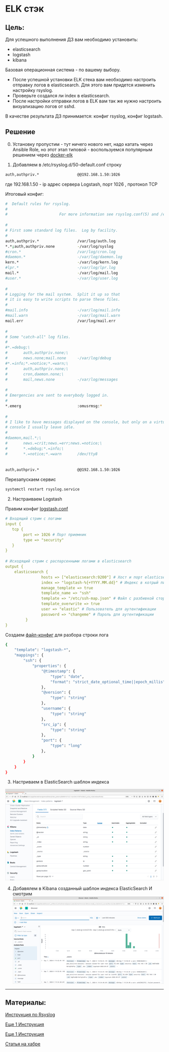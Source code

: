 # ELK стэк

## Цель:
Для успешного выполнения ДЗ вам необходимо установить:

* elasticsearch
* logstash
* kibana

 Базовая операционная система - по вашему выбору.
 
* После успешной установки ELK стека вам необходимо настроить отправку логов в elasticsearch. Для этого вам придется изменить настройку rsyslog.
* Проверьте создался ли index в elasticsearch.
* После настройки отправки логов в ELK вам так же нужно настроить визуализацию логов от sshd.
 
В качестве результата ДЗ принимается: конфиг rsyslog, конфиг logstash.


## Решение

0. Установку пропустим - тут ничего нового нет, надо катать через Ansible Role, но  этот этап типовой - воспользуемся популярным решением  через [docker-elk](https://github.com/deviantony/docker-elk)

1. Добавляем в /etc/rsyslog.d/50-default.conf
строку 
~~~ sh
auth,authpriv.*                 @@192.168.1.50:1026
~~~

где 192.168.1.50 - ip  адрес сервера Logstash, порт 1026 , протокол TCP

Итоговый конфиг:

~~~ sh
#  Default rules for rsyslog.
#
#                       For more information see rsyslog.conf(5) and /etc/rsyslog.conf

#
# First some standard log files.  Log by facility.
#
auth,authpriv.*                 /var/log/auth.log
*.*;auth,authpriv.none          -/var/log/syslog
#cron.*                         /var/log/cron.log
#daemon.*                       -/var/log/daemon.log
kern.*                          -/var/log/kern.log
#lpr.*                          -/var/log/lpr.log
mail.*                          -/var/log/mail.log
#user.*                         -/var/log/user.log

#
# Logging for the mail system.  Split it up so that
# it is easy to write scripts to parse these files.
#
#mail.info                      -/var/log/mail.info
#mail.warn                      -/var/log/mail.warn
mail.err                        /var/log/mail.err

#
# Some "catch-all" log files.
#
#*.=debug;\
#       auth,authpriv.none;\
#       news.none;mail.none     -/var/log/debug
#*.=info;*.=notice;*.=warn;\
#       auth,authpriv.none;\
#       cron,daemon.none;\
#       mail,news.none          -/var/log/messages

#
# Emergencies are sent to everybody logged in.
#
*.emerg                         :omusrmsg:*

#
# I like to have messages displayed on the console, but only on a virtual
# console I usually leave idle.
#
#daemon,mail.*;\
#       news.=crit;news.=err;news.=notice;\
#       *.=debug;*.=info;\
#       *.=notice;*.=warn       /dev/tty8


auth,authpriv.*                 @@192.168.1.50:1026
~~~

Перезапускаем сервис
~~~ sh
systemctl restart rsyslog.service   
~~~

2. Настраиваем  Logstash

Правим конфиг  [logstash.conf](../elk/logstash/pipeline/logstash.conf)

~~~ yaml
# Входящий стрим с логами
input {
   tcp {
        port => 1026 # Порт приемник
        type => "security" 
   }
}

# Исходящий стрим с распарсенными логами в elasticsearch
output {
    elasticsearch {
                hosts => ["elasticsearch:9200"] # Хост и порт elasticsearch
                index => "logstash-%{+YYYY.MM.dd}" # Индекс в котрый пишем 
                manage_template => true
                template_name => "ssh"
                template => "/etc/ssh-map.json" # Файл с разбивкой сторки логи на состовляющие
                template_overwrite => true
				user => "elastic" # Пользователь для аутентификации
				password => "changeme" # Пароль для аутентификации
         } 
}
~~~

Создаем [файл-конфиг](../elk/logstash/config/ssh-map.json) для разбора строки лога

~~~ sh
{
    "template": "logstash-*",
    "mappings": {
        "ssh": {
            "properties": {
                "@timestamp": {
                    "type": "date",
                    "format": "strict_date_optional_time||epoch_millis"
                },
                "@version": {
                    "type": "string"
                },
                "username": {
                    "type": "string"
                },
                "src_ip": {
                    "type": "string"
                },
                "port": {
                    "type": "long"
                },
            }
        }
    }
}
~~~


3. Настриваем в ElasticSearch шаблон индекса

![шаблон индекса](./img/elk_index.png)


4. Добавялем в Kibana созданный шаблон индекса ElasticSearch
И смотрим 
![Kibana](./img/elk_kibana.png)

---

## Материалы:  
[Инструкция по Rsyslog](https://www.elastic.co/blog/how-to-centralize-logs-with-rsyslog-logstash-and-elasticsearch-on-ubuntu-14-04)

[Еще 1 Инструкция](https://www.elastic.co/blog/grokking-the-linux-authorization-logs)

[Еще 1 Инструкция](https://devconnected.com/monitoring-linux-logs-with-kibana-and-rsyslog)

[Статья на хабре](https://habr.com/ru/post/324760/)